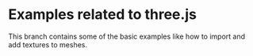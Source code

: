 # Examples related to three.js

This branch contains some of the basic examples like how to import and add textures to meshes.
